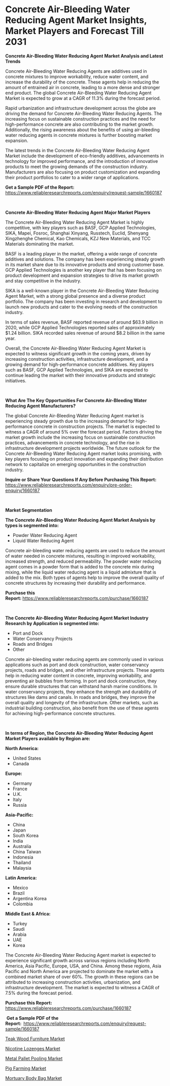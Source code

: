 <p><h1>Concrete Air-Bleeding Water Reducing Agent Market Insights, Market Players and Forecast Till 2031</h1></p><p><strong>Concrete Air-Bleeding Water Reducing Agent Market Analysis and Latest Trends</strong></p>
<p><p>Concrete Air-Bleeding Water Reducing Agents are additives used in concrete mixtures to improve workability, reduce water content, and increase the durability of the concrete. These agents help in reducing the amount of entrained air in concrete, leading to a more dense and stronger end product. The global Concrete Air-Bleeding Water Reducing Agent Market is expected to grow at a CAGR of 11.3% during the forecast period.</p><p>Rapid urbanization and infrastructure development across the globe are driving the demand for Concrete Air-Bleeding Water Reducing Agents. The increasing focus on sustainable construction practices and the need for high-performance concrete are also contributing to the market growth. Additionally, the rising awareness about the benefits of using air-bleeding water reducing agents in concrete mixtures is further boosting market expansion. </p><p>The latest trends in the Concrete Air-Bleeding Water Reducing Agent Market include the development of eco-friendly additives, advancements in technology for improved performance, and the introduction of innovative products to meet the growing demands of the construction industry. Manufacturers are also focusing on product customization and expanding their product portfolios to cater to a wider range of applications.</p></p>
<p><strong>Get a Sample PDF of the Report:&nbsp;</strong> <a href="https://www.reliableresearchreports.com/enquiry/request-sample/1660187">https://www.reliableresearchreports.com/enquiry/request-sample/1660187</a></p>
<p>&nbsp;</p>
<p><strong>Concrete Air-Bleeding Water Reducing Agent Major Market Players</strong></p>
<p><p>The Concrete Air-Bleeding Water Reducing Agent Market is highly competitive, with key players such as BASF, GCP Applied Technologies, SIKA, Mapei, Fosroc, Shanghai Xinyang, Russtech, Euclid, Shenyang Xingzhenghe Chemical, Kao Chemicals, KZJ New Materials, and TCC Materials dominating the market.</p><p>BASF is a leading player in the market, offering a wide range of concrete additives and solutions. The company has been experiencing steady growth in its market share due to its innovative products and strong customer base. GCP Applied Technologies is another key player that has been focusing on product development and expansion strategies to drive its market growth and stay competitive in the industry.</p><p>SIKA is a well-known player in the Concrete Air-Bleeding Water Reducing Agent Market, with a strong global presence and a diverse product portfolio. The company has been investing in research and development to launch new products and cater to the evolving needs of the construction industry.</p><p>In terms of sales revenue, BASF reported revenue of around $63.9 billion in 2020, while GCP Applied Technologies reported sales of approximately $1.24 billion. SIKA recorded sales revenue of around $8.2 billion in the same year.</p><p>Overall, the Concrete Air-Bleeding Water Reducing Agent Market is expected to witness significant growth in the coming years, driven by increasing construction activities, infrastructure development, and a growing demand for high-performance concrete additives. Key players such as BASF, GCP Applied Technologies, and SIKA are expected to continue leading the market with their innovative products and strategic initiatives.</p></p>
<p>&nbsp;</p>
<p><strong>What Are The Key Opportunities For Concrete Air-Bleeding Water Reducing Agent Manufacturers?</strong></p>
<p><p>The global Concrete Air-Bleeding Water Reducing Agent market is experiencing steady growth due to the increasing demand for high-performance concrete in construction projects. The market is expected to witness a CAGR of around 5% over the forecast period. Factors driving the market growth include the increasing focus on sustainable construction practices, advancements in concrete technology, and the rise in infrastructure development projects worldwide. The future outlook for the Concrete Air-Bleeding Water Reducing Agent market looks promising, with key players focusing on product innovation and expanding their distribution network to capitalize on emerging opportunities in the construction industry.</p></p>
<p><strong>Inquire or Share Your Questions If Any Before Purchasing This Report:</strong> <a href="https://www.reliableresearchreports.com/enquiry/pre-order-enquiry/1660187">https://www.reliableresearchreports.com/enquiry/pre-order-enquiry/1660187</a></p>
<p>&nbsp;</p>
<p><strong>Market Segmentation</strong></p>
<p><strong>The Concrete Air-Bleeding Water Reducing Agent Market Analysis by types is segmented into:</strong></p>
<p><ul><li>Powder Water Reducing Agent</li><li>Liquid Water Reducing Agent</li></ul></p>
<p><p>Concrete air-bleeding water reducing agents are used to reduce the amount of water needed in concrete mixtures, resulting in improved workability, increased strength, and reduced permeability. The powder water reducing agent comes in a powder form that is added to the concrete mix during mixing, while the liquid water reducing agent is a liquid admixture that is added to the mix. Both types of agents help to improve the overall quality of concrete structures by increasing their durability and performance.</p></p>
<p><strong>Purchase this Report:&nbsp;</strong><a href="https://www.reliableresearchreports.com/purchase/1660187">https://www.reliableresearchreports.com/purchase/1660187</a></p>
<p>&nbsp;</p>
<p><strong>The Concrete Air-Bleeding Water Reducing Agent Market Industry Research by Application is segmented into:</strong></p>
<p><ul><li>Port and Dock</li><li>Water Conservancy Projects</li><li>Roads and Bridges</li><li>Other</li></ul></p>
<p><p>Concrete air-bleeding water reducing agents are commonly used in various applications such as port and dock construction, water conservancy projects, roads and bridges, and other infrastructure projects. These agents help in reducing water content in concrete, improving workability, and preventing air bubbles from forming. In port and dock construction, they ensure durable structures that can withstand harsh marine conditions. In water conservancy projects, they enhance the strength and durability of structures like dams and canals. In roads and bridges, they improve the overall quality and longevity of the infrastructure. Other markets, such as industrial building construction, also benefit from the use of these agents for achieving high-performance concrete structures.</p></p>
<p>&nbsp;</p>
<p><strong>In terms of Region, the Concrete Air-Bleeding Water Reducing Agent Market Players available by Region are:</strong></p>
<p>
    <p> <strong> North America: </strong>
        <ul>
            <li>United States</li>
            <li>Canada</li>
        </ul>
        </p> 
    <p> <strong> Europe: </strong>
        <ul>
            <li>Germany</li>
            <li>France</li>
            <li>U.K.</li>
            <li>Italy</li>
            <li>Russia</li>
        </ul>
        </p> 
    <p> <strong> Asia-Pacific: </strong>
        <ul>
            <li>China</li>
            <li>Japan</li>
            <li>South Korea</li>
            <li>India</li>
            <li>Australia</li>
            <li>China Taiwan</li>
            <li>Indonesia</li>
            <li>Thailand</li>
            <li>Malaysia</li>
        </ul>
        </p> 
    <p> <strong> Latin America: </strong>
        <ul>
            <li>Mexico</li>
            <li>Brazil</li>
            <li>Argentina Korea</li>
            <li>Colombia</li>
        </ul>
        </p> 
    <p> <strong> Middle East & Africa: </strong>
        <ul>
            <li>Turkey</li>
            <li>Saudi</li>
            <li>Arabia</li>
            <li>UAE</li>
            <li>Korea</li>
        </ul>
    </p>
    </p>
<p><p>The Concrete Air-Bleeding Water Reducing Agent market is expected to experience significant growth across various regions including North America, Asia Pacific, Europe, USA, and China. Among these regions, Asia Pacific and North America are projected to dominate the market with a combined market share of over 60%. The growth in these regions can be attributed to increasing construction activities, urbanization, and infrastructure development. The market is expected to witness a CAGR of 7.5% during the forecast period.</p></p>
<p><strong>Purchase this Report: </strong><a href="https://www.reliableresearchreports.com/purchase/1660187">https://www.reliableresearchreports.com/purchase/1660187</a></p>
<p>&nbsp;<strong>Get a Sample PDF of the Report:&nbsp;&nbsp;</strong><a href="https://www.reliableresearchreports.com/enquiry/request-sample/1660187">https://www.reliableresearchreports.com/enquiry/request-sample/1660187</a></p>
<p><strong></strong></p>
<p><p><a href="https://view.publitas.com/reportprime-1/teak-wood-furniture-market-size-market-trends-and-growth-outlook-forecasted-for-period-from-2024-to-2031-gygkz77jk8_p/">Teak Wood Furniture Market</a></p><p><a href="https://full-wildebeest-80b.notion.site/Nicotine-Lozenges-Market-Size-Evaluating-its-Market-Trends-Growth-and-Projections-2024-2031-2261ce13a95f410bb1f7a49ad11341de">Nicotine Lozenges Market</a></p><p><a href="https://pretty-mail-caf.notion.site/Metal-Pallet-Pooling-Market-Research-Report-The-Key-To-Successful-Business-Strategy-Forecasted-for--e12a66ca2c1a44ccbe86c3fb2a1b891f">Metal Pallet Pooling Market</a></p><p><a href="https://flame-sidecar-702.notion.site/Pig-Farming-Market-Insights-Market-Players-and-Forecast-Till-2031-b1ce253ade67409185a4dfed268cd4b7">Pig Farming Market</a></p><p><a href="https://view.publitas.com/reportprime-1/mortuary-body-bag-market-size-and-examines-its-market-scope-with-a-primary-focus-on-growth-opportunities-and-forecasted-trends-spanning-from-2024-to-2031/">Mortuary Body Bag Market</a></p></p>
